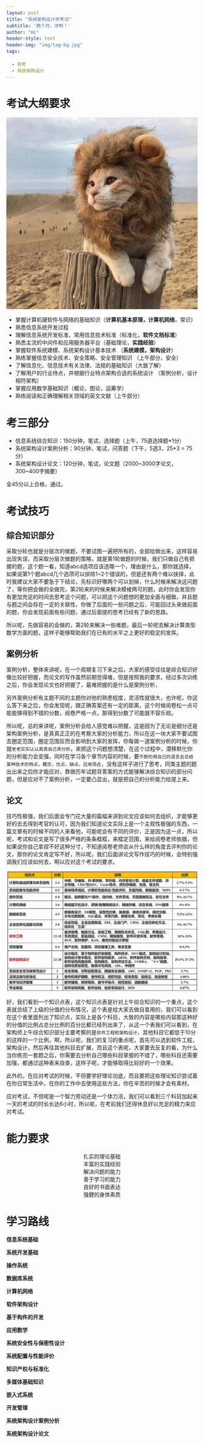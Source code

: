 ```yaml
---
layout: post
title: "系统架构设计师考试"
subtitle: '两个月，冲鸭！'
author: "Hc"
header-style: text
header-img: "img/tag-bg.jpg"
tags:

  - 软考
  - 系统架构设计
---
```


# 考试大纲要求

![img](/img/avatar-hux-home.jpg)

- 掌握计算机硬软件与网络的基础知识（**计算机基本原理，计算机网络**，常识）
- 熟悉信息系统开发过程
- 理解信息系统开发标准、常用信息技术标准（标准化，**软件文档标准**）
- 熟悉主流的中间件和应用服务器平台（基础理论，**实践经验**）
- 掌握软件系统建模、系统架构设计基本技术 （**系统建模，架构设计**）
- 熟练掌握信息安全技术、安全策略、安全管理知识 （上午部分，安全）
- 了解信息化、信息技术有关法律、法规的基础知识（大致了解）
- 了解用户的行业待点，并根据行业特点架构合适的系统设计 （案例分析，设计相符架构）
- 掌握应用数学基础知识（概论，图论，运筹学）
- 熟练阅读和正确理解相关领域的英文文献（上午部分）



# 考三部分

- 信息系统综合知识：150分钟，笔试，选择题（上午，75道选择题*1分）
- 系统架构设计案例分析：90分钟，笔试，问答题（下午，5选3，25*3 = 75分）
- 系统架构设计论文：120分钟，笔试，论文题（2000~3000字论文，300~400字摘要）

全45分以上合格，通过。



# 考试技巧

## 综合知识部分

采取分轮也就是分层次的做题，不要试图一遍把所有的，全部给做出来，这样容易出现失误，而采取分层次做题的策略，就是第1轮做题的时候，我们只做自己有把握的题，这个题一看，知道abcd选项应该选哪一个，理由是什么，那你就选择，如果说第1个题abcd几个选项可以排除1~2个错误的，但是还有两个难以抉择，此时我建议大家不要急于下结论，先标识好哪两个可以划掉，什么时候来解决这问题了，等你把会做的全做完，第2轮来的时候来解决模棱两可的题，此时你会发现你有更加充足的时间去思考这个问题，可以把这个问题想的更加全面与细致，并且题与题之间会存在一定的关联性，你做了后面的一些问题之后，可能回过头来做前面的题，你会发现前面有些问题，通过后面提的思考已经有了新的思路。

所以呢，先做容易的会做的，第2轮来解决一些难题，最后一轮呢去解决计算类型数学方面的题，这样子能够帮助我们在已有的水平之上更好的稳定的发挥。

## 案例分析

案例分析，整体来讲呢，在一个周期复习下来之后，大家的感受往往是综合知识好像比较好把握，而论文的写作虽然前期觉得难，但是按照我的要求，经过多次训练之后，你会发现论文也好把握了，最难把握的是什么是案例分析，

另外案例分析有主题不同的主题你对他的熟悉程度，灵活性就很大，也许呢，你这么答下来之后，你会发现呢，跟正确答案还有一定的距离，这个时候阅卷松一点可能能够得到不错的分数，阅卷严格一点，那得到分数了可能就不容乐观。

所以呢，总的来讲呢，案例分析会给人感觉难以把握，这是因为了无论是细分还是架构案例分析，是真真正正的在考察大家的分析能力，所以在这一块大家不要试图去圈定范围，圈定范围反而会影响到大家的发挥，你每做一道案例分析的时候，你就`老老实实认认真真自己来分析`，来把这个问题想清楚，在这个过程中，潜移默化你的分析能力会变强，同时在学习各个章节内容的时候，要`不断的用自己的语言去总结某种技术的特点，概念，优点，缺点，应用场合`，没有这样子进行了思考，同类主题的题出出来之后你才能应对，靠做历年试题背答案的方式能够解决综合知识的部分问题，但是应对不了案例分析，一定要凸显出，就是把自己的分析能力给提上来。

## 论文

技巧性极强，我们后面会专门花大量的篇幅来讲到论文应该如何去组织，才能够更好的去去得到考官的认可，因为我们知道论文实际上是一个主观性极强的东西，一篇文章有的时候不同的人来看他，可能呢会有不同的评价，正是因为这一点，所以呢，考试和论文是写了很多严格的条条框框，来框定范围，来给阅卷老师依据，但如果说你自己拿捏不好这种分寸，不知道阅卷老师会从什么样的角度去评判你的论文，那你的论文肯定写不好，所以呢，我们后面讲论文写作技巧的时候，会特别强调我们应该如何去，啊以应对这个考试的要求。

![1568371182538](/img/PIC/1568371182538.png)

好，我们看到一个知识点表，这个知识点表是针对上午综合知识的一个重点，这个表就总结了上级的分值的分布情况，这个表是给大家去做自查用的，我们可以看到在这个表里面列出了知识点，实际上是各个科目，大致的内容是哪些内容那这种好的分值的比例占总分比例的百分比都已经列出来了，从这一个表我们可以看到，在架构师上午综合知识部分主要考察的是`软件工程和架构设计`，其他科目它都低于10分的这样的一个比例，啊，所以呢，我们的复习的重点呢，首先可以选到软件工程，架构设计，然后再往其他科目去扩展，而且这个表呢，大家要去反复的看，为什么当你练完一套题之后，你需要去分析自己哪些科目掌握的不错了，哪些科目还需要加强，都通过这种表来自查，这样子呢，才能够取得比较好的一个效果。

此外的，在应对考试的时候，不但要学好理论功底，而且要把这些理论知识尝试着在你日常生活中，在你的工作中去使用这些方法，你在辛苦的时候才会有素材。

应对考试，不但呢是一个智力劳动还是一个体力活，我们可以看到三个科目加起来一天的考试的时长长达6小时，所以呢，在考前我们还得休息好以充足的精力来应对考试。

# 能力要求

<center>扎实的理论基础 </center>
<center>丰富的实践经验 </center>
<center>解决问题的能力 </center>
<center>善于学习的能力 </center>
<center>良好的书面表达</center>
<center>强健的身体素质</center>

# 学习路线

**信息系统基础**

**系统开发基础**

**操作系统**

**数据库系统**

**计算机网络**

**软件架构设计**

**基于构件的开发**

**应用数学**

**系统安全性与保密性设计**

**系统配置与性能评价**

**知识产权与标准化**

**多媒体基础知识**

**嵌入式系统**

**开发管理**

**系统架构设计案例分析**

**系统架构设计论文**

